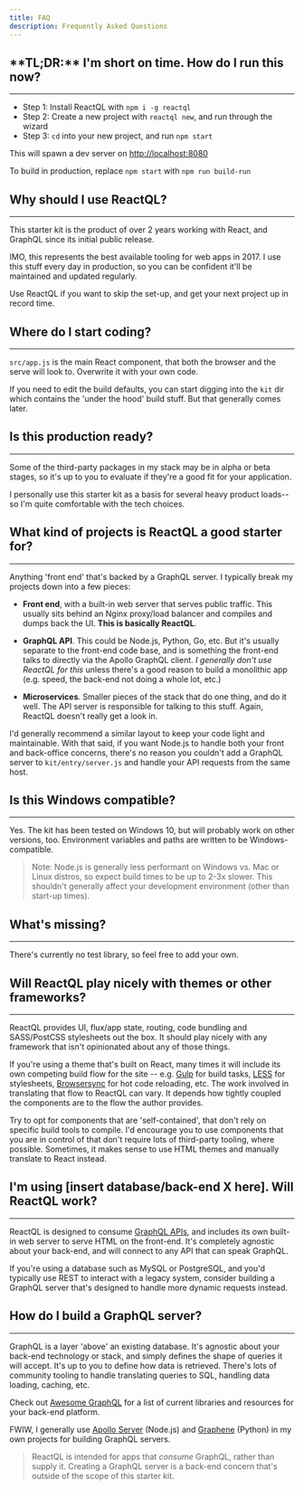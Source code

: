 ```yaml
---
title: FAQ
description: Frequently Asked Questions
---
```


<h2 id="tl_dr" title="TL;DR">**TL;DR:** I'm short on time. How do I run this now?</h2>

---
- Step 1: Install ReactQL with `npm i -g reactql`
- Step 2: Create a new project with `reactql new`, and run through the wizard
- Step 3: `cd` into your new project, and run `npm start`

This will spawn a dev server on [http://localhost:8080](http://localhost:8080)

To build in production, replace `npm start` with `npm run build-run`

<h2 id="why_use">Why should I use ReactQL?</h2>

---
This starter kit is the product of over 2 years working with React, and GraphQL since its initial public release.

IMO, this represents the best available tooling for web apps in 2017. I use this stuff every day in production, so you can be confident it'll be maintained and updated regularly.

Use ReactQL if you want to skip the set-up, and get your next project up in record time.

<h2 id="where">Where do I start coding?</h2>

---
`src/app.js` is the main React component, that both the browser and the serve will look to. Overwrite it with your own code.

If you need to edit the build defaults, you can start digging into the `kit` dir which contains the 'under the hood' build stuff.  But that generally comes later.


<h2 id="production_ready">Is this production ready?</h2>

---
Some of the third-party packages in my stack may be in alpha or beta stages, so it's up to you to evaluate if they're a good fit for your application.

I personally use this starter kit as a basis for several heavy product loads-- so I'm quite comfortable with the tech choices.

<h2 id="projects" title="What projects...">What kind of projects is ReactQL a good starter for?</h2>

---
Anything 'front end' that's backed by a GraphQL server. I typically break my projects down into a few pieces:

- **Front end**, with a built-in web server that serves public traffic. This usually sits behind an Nginx proxy/load balancer and compiles and dumps back the UI. **This is basically ReactQL**.

- **GraphQL API**. This could be Node.js, Python, Go, etc. But it's usually separate to the front-end code base, and is something the front-end talks to directly via the Apollo GraphQL client. _I generally don't use ReactQL for this_ unless there's a good reason to build a monolithic app (e.g. speed, the back-end not doing a whole lot, etc.)

- **Microservices**.  Smaller pieces of the stack that do one thing, and do it well. The API server is responsible for talking to this stuff.  Again, ReactQL doesn't really get a look in.

I'd generally recommend a similar layout to keep your code light and maintainable. With that said, if you want Node.js to handle both your front and back-office concerns, there's no reason you couldn't add a GraphQL server to `kit/entry/server.js` and handle your API requests from the same host.

<h2 id="windows">Is this Windows compatible?</h2>

---
Yes. The kit has been tested on Windows 10, but will probably work on other versions, too. Environment variables and paths are written to be Windows-compatible.

> Note: Node.js is generally less performant on Windows vs. Mac or Linux distros, so expect build times to be up to 2-3x slower. This shouldn't generally affect your development environment (other than start-up times).

<h2 id="missing">What's missing?</h2>

---
There's currently no test library, so feel free to add your own.

<h2 id="integration">Will ReactQL play nicely with themes or other frameworks?</h2>

---
ReactQL provides UI, flux/app state, routing, code bundling and SASS/PostCSS stylesheets out the box. It should play nicely with any framework that isn't opinionated about any of those things.

If you're using a theme that's built on React, many times it will include its own competing build flow for the site -- e.g. [Gulp](http://gulpjs.com/) for build tasks, [LESS](http://lesscss.org/) for stylesheets, [Browsersync](https://www.browsersync.io/) for hot code reloading, etc. The work involved in translating that flow to ReactQL can vary. It depends how tightly coupled the components are to the flow the author provides.

Try to opt for components that are 'self-contained', that don't rely on specific build tools to compile. I'd encourage you to use components that you are in control of that don't require lots of third-party tooling, where possible. Sometimes, it makes sense to use HTML themes and manually translate to React instead.

<h2 id="backend">I'm using [insert database/back-end X here]. Will ReactQL work?</h2>

---
ReactQL is designed to consume [GraphQL APIs](http://graphql.org/), and includes its own built-in web server to serve HTML on the front-end. It's completely agnostic about your back-end, and will connect to any API that can speak GraphQL.

If you're using a database such as MySQL or PostgreSQL, and you'd typically use REST to interact with a legacy system, consider building a GraphQL server that's designed to handle more dynamic requests instead.

<h2 id="graphql_server">How do I build a GraphQL server?</h2>

---
GraphQL is a layer 'above' an existing database. It's agnostic about your back-end technology or stack, and simply defines the shape of queries it will accept. It's up to you to define how data is retrieved. There's lots of community tooling to handle translating queries to SQL, handling data loading, caching, etc.

Check out [Awesome GraphQL](https://github.com/chentsulin/awesome-graphql) for a list of current libraries and resources for your back-end platform.

FWIW, I generally use [Apollo Server](http://dev.apollodata.com/tools/) (Node.js) and [Graphene](http://graphene-python.org/) (Python) in my own projects for building GraphQL servers.

> ReactQL is intended for apps that *consume* GraphQL, rather than supply it. Creating a GraphQL server is a back-end concern that's outside of the scope of this starter kit.
